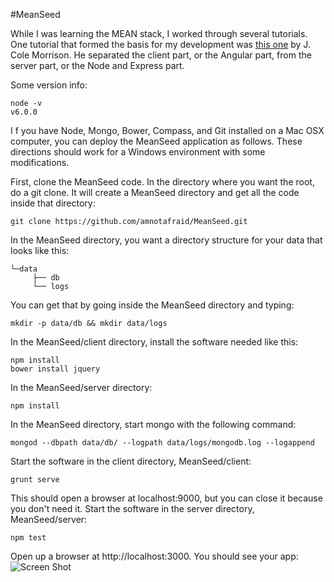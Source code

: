 #MeanSeed

While I was learning the MEAN stack, I worked through several tutorials. One tutorial that formed the basis for my development was [this one](https://www.gitbook.com/book/amnotafraid/i-mean-it/edit#) by J. Cole Morrison. He separated the client part, or the Angular part, from the server part, or the Node and Express part.

Some version info:

```
node -v
v6.0.0
```
I
f you have Node, Mongo, Bower, Compass, and Git installed on a Mac OSX computer, you can deploy the MeanSeed application as follows. These directions should work for a Windows environment with some modifications.

First, clone the MeanSeed code. In the directory where you want the root, do a git clone. It will create a MeanSeed directory and get all the code inside that directory:
```
git clone https://github.com/amnotafraid/MeanSeed.git
```
In the MeanSeed directory, you want a directory structure for your data that looks like this:
```
└─data
     ├── db
     └── logs
```
You can get that by going inside the MeanSeed directory and typing:
```
mkdir -p data/db && mkdir data/logs
```
In the MeanSeed/client directory, install the software needed like this:
```
npm install
bower install jquery
```
In the MeanSeed/server directory:
```
npm install
```
In the MeanSeed directory, start mongo with the following command:
```
mongod --dbpath data/db/ --logpath data/logs/mongodb.log --logappend
```
Start the software in the client directory, MeanSeed/client:
```
grunt serve
```
This should open a browser at localhost:9000, but you can close it because you don't need it. 
Start the software in the server directory, MeanSeed/server:
```
npm test
```
Open up a browser at http://localhost:3000. You should see your app:
![Screen Shot](file:///Users/razoyo-dev/Downloads/MeanSeed%20Front%20Page.png)

